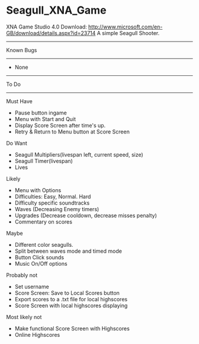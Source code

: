 Seagull_XNA_Game
================
XNA Game Studio 4.0 Download: http://www.microsoft.com/en-GB/download/details.aspx?id=23714
A simple Seagull Shooter.

________________
Known Bugs
________________

- None
________________
To Do
________________

Must Have
- Pause button ingame
- Menu with Start and Quit
- Display Score Screen after time's up.
- Retry & Return to Menu button at Score Screen
 
Do Want
- Seagull Multipliers(livespan left, current speed, size)
- Seagull Timer(livespan)
- Lives

Likely
- Menu with Options
- Difficulties: Easy, Normal. Hard
- Difficulty specific soundtracks
- Waves (Decreasing Enemy timers)
- Upgrades (Decrease cooldown, decrease misses penalty)
- Commentary on scores

Maybe
- Different color seagulls.
- Split between waves mode and timed mode
- Button Click sounds
- Music On/Off options

Probably not
- Set username
- Score Screen: Save to Local Scores button
- Export scores to a .txt file for local highscores
- Score Screen with local highscores displaying

Most likely not
- Make functional Score Screen with Highscores
- Online Highscores
